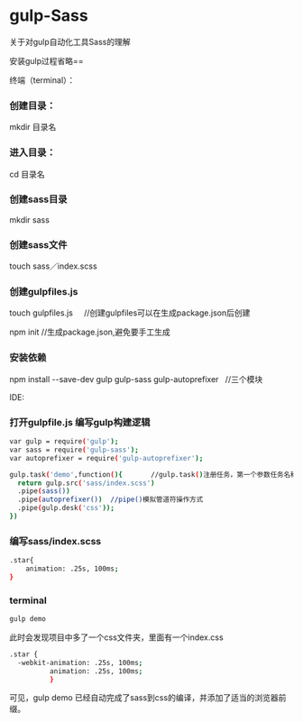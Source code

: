 # gulp-Sass
关于对gulp自动化工具Sass的理解

安装gulp过程省略==

终端（terminal）：
### 创建目录：
mkdir 目录名
### 进入目录：
cd 目录名
### 创建sass目录
mkdir sass
### 创建sass文件
touch sass／index.scss
### 创建gulpfiles.js
touch gulpfiles.js     //创建gulpfiles可以在生成package.json后创建

npm init        //生成package.json,避免要手工生成

### 安装依赖
npm install --save-dev gulp gulp-sass gulp-autoprefixer    //三个模块


IDE:
### 打开gulpfile.js 编写gulp构建逻辑
``` bash
var gulp = require('gulp');
var sass = require('gulp-sass');
var autoprefixer = require('gulp-autoprefixer');

gulp.task('demo',function(){       //gulp.task()注册任务，第一个参数任务名称，第二个参数执行逻辑
  return gulp.src('sass/index.scss')
  .pipe(sass())
  .pipe(autoprefixer())  //pipe()模拟管道符操作方式
  .pipe(gulp.desk('css'));
})
```
### 编写sass/index.scss
``` bash
.star{
    animation: .25s, 100ms;
}
```
### terminal
``` bash
gulp demo
```
此时会发现项目中多了一个css文件夹，里面有一个index.css
``` bash
.star {
  -webkit-animation: .25s, 100ms;
          animation: .25s, 100ms; 
          }
 ```
 可见，gulp demo 已经自动完成了sass到css的编译，并添加了适当的浏览器前缀。
